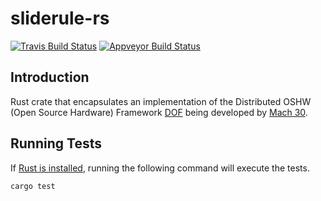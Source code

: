 # sliderule-rs

[![Travis Build Status](https://travis-ci.org/7BIndustries/sliderule-rs.svg?branch=master)](https://ci.appveyor.com/project/jmwright/sliderule-rs)
[![Appveyor Build Status](https://ci.appveyor.com/api/projects/status/b2cvxvvv8irflqgu/branch/master?svg=true)](https://ci.appveyor.com/project/jmwright/sliderule-rs)

## Introduction
Rust crate that encapsulates an implementation of the Distributed OSHW (Open Source Hardware) Framework [DOF](https://github.com/Mach30/dof) being developed by [Mach 30](http://mach30.org/).

## Running Tests

If [Rust is installed](https://www.rust-lang.org/en-US/install.html), running the following command will execute the tests.
```
cargo test
```
